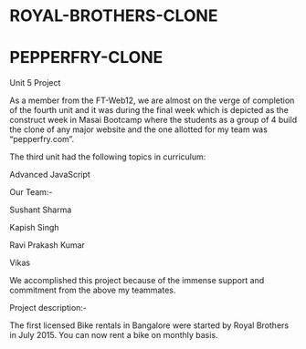 # ROYAL-BROTHERS-CLONE
# PEPPERFRY-CLONE
Unit 5 Project

As a member from the FT-Web12, we are almost on the verge of completion of the fourth unit and it was during the final week which is depicted as the construct week in Masai Bootcamp where the students as a group of 4 build the clone of any major website and the one allotted for my team was “pepperfry.com”.

The third unit had the following topics in curriculum:

Advanced JavaScript

Our Team:-

Sushant Sharma

Kapish Singh

Ravi Prakash Kumar

Vikas

We accomplished this project because of the immense support and commitment from the above my teammates.

Project description:-

The first licensed Bike rentals in Bangalore were started by Royal Brothers in July 2015. You can now rent a bike on monthly basis.

